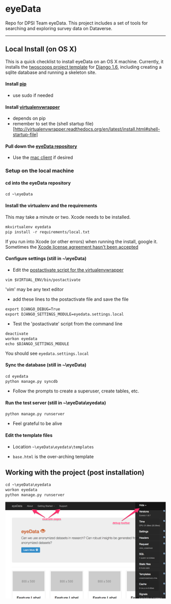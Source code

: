 eyeData
=======

Repo for DPSI Team eyeData. This project includes a set of tools for searching and exploring survey data on Dataverse.


----

## Local Install (on OS X)

This is a quick checklist to install eyeData on an OS X machine.  Currently, it installs the [twoscoops project template](https://github.com/twoscoops/django-twoscoops-project) for [Django 1.6](https://docs.djangoproject.com/en/1.6/), including creating a sqlite database and running a skeleton site. 

#### Install [pip](http://pip.readthedocs.org/en/latest/installing.html)

* use sudo if needed

#### Install [virtualenvwrapper](http://virtualenvwrapper.readthedocs.org/en/latest/install.html)

* depends on pip
* remember to set the (shell startup file)[http://virtualenvwrapper.readthedocs.org/en/latest/install.html#shell-startup-file]


#### Pull down the [eyeData repository](https://github.com/IQSS/eyeData)

* Use the [mac client](https://mac.github.com/) if desired

### Setup on the local machine

#### cd into the eyeData repository

```
cd ~\eyeData
```

#### Install the virtualenv and the requirements

This may take a minute or two.  Xcode needs to be installed.
    
```
mkvirtualenv eyedata
pip install -r requirements/local.txt
```

If you run into Xcode (or other errors) when running the install, google it.  Sometimes the [Xcode license agreement hasn't been accepted](http://stackoverflow.com/questions/26197347/agreeing-to-the-xcode-ios-license-requires-admin-privileges-please-re-run-as-r/26197363#26197363)

#### Configure settings (still in ~\eyeData)

* Edit the [postactivate script for the virtualenvwrapper](http://virtualenvwrapper.readthedocs.org/en/latest/scripts.html#postactivate)

```
vim $VIRTUAL_ENV/bin/postactivate
```

'vim' may be any text editor

* add these lines to the postactivate file and save the file

```
export DJANGO_DEBUG=True
export DJANGO_SETTINGS_MODULE=eyedata.settings.local
```

* Test the 'postactivate' script from the command line

```
deactivate
workon eyedata
echo $DJANGO_SETTINGS_MODULE
```

You should see ```eyedata.settings.local```

#### Sync the database (still in ~\eyeData)

```
cd eyedata
python manage.py syncdb
```

* Follow the prompts to create a superuser, create tables, etc.

#### Run the test server (still in ~\eyeData\eyedata)

```
python manage.py runserver
```

* Feel grateful to be alive

#### Edit the template files

* Location ```~\eyeData\eyedata\templates```

* ```base.html``` is the over-arching template


## Working with the project (post installation)

```
cd ~\eyeData\eyedata
workon eyedata
python manage.py runserver
```

![basic-screenshot](https://github.com/IQSS/eyeData/blob/master/docs/eyeData.png)
